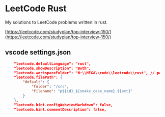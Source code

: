 # LeetCode Rust

My solutions to LeetCode problems written in rust.

[https://leetcode.com/studyplan/top-interview-150/](https://leetcode.com/studyplan/top-interview-150/)

## vscode settings.json

```json
    "leetcode.defaultLanguage": "rust",
    "leetcode.showDescription": "Both",
    "leetcode.workspaceFolder": "H:\\MEGA\\code\\leetcode\\rust", // path to local repo here
    "leetcode.filePath": {
        "default": {
            "folder": "/src",
            "filename": "p${id}_${snake_case_name}.${ext}"
        }
    },
    "leetcode.hint.configWebviewMarkdown": false,
    "leetcode.hint.commentDescription": false,
```
